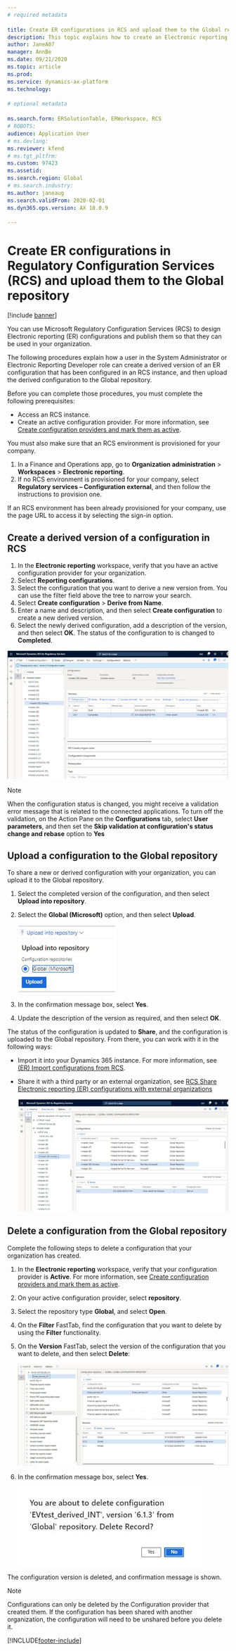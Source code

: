```yaml
---
# required metadata

title: Create ER configurations in RCS and upload them to the Global repository
description: This topic explains how to create an Electronic reporting (ER) configuration in Microsoft Regulatory Configuration Services (RCS) and upload it to the Global repository.
author: JaneA07
manager: AnnBe
ms.date: 09/21/2020
ms.topic: article
ms.prod: 
ms.service: dynamics-ax-platform
ms.technology: 

# optional metadata

ms.search.form: ERSolutionTable, ERWorkspace, RCS
# ROBOTS: 
audience: Application User
# ms.devlang: 
ms.reviewer: kfend
# ms.tgt_pltfrm: 
ms.custom: 97423
ms.assetid: 
ms.search.region: Global
# ms.search.industry: 
ms.author: janeaug
ms.search.validFrom: 2020-02-01
ms.dyn365.ops.version: AX 10.0.9

---
```


# Create ER configurations in Regulatory Configuration Services (RCS) and upload them to the Global repository

[!include [banner](../includes/banner.md)]

You can use Microsoft Regulatory Configuration Services (RCS) to design Electronic reporting (ER) configurations and publish them so that they can be used in your organization.

The following procedures explain how a user in the System Administrator or Electronic Reporting Developer role can create a derived version of an ER configuration that has been configured in an RCS instance, and then upload the derived configuration to the Global repository. 

Before you can complete those procedures, you must complete the following prerequisites:

- Access an RCS instance.
- Create an active configuration provider. For more information, see [Create configuration providers and mark them as active](../../fin-ops-core/dev-itpro/analytics/tasks/er-configuration-provider-mark-it-active-2016-11.md).

You must also make sure that an RCS environment is provisioned for your company.

1. In a Finance and Operations app, go to **Organization administration** \> **Workspaces** \> **Electronic reporting**.
2. If no RCS environment is provisioned for your company, select **Regulatory services – Configuration external**, and then follow the instructions to provision one.

If an RCS environment has been already provisioned for your company, use the page URL to access it by selecting the sign-in option.

## Create a derived version of a configuration in RCS

1. In the **Electronic reporting** workspace, verify that you have an active configuration provider for your organization. 
2. Select **Reporting configurations**.
3. Select the configuration that you want to derive a new version from. You can use the filter field above the tree to narrow your search.
4. Select **Create configuration** \> **Derive from Name**.
5. Enter a name and description, and then select **Create configuration** to create a new derived version.
6. Select the newly derived configuration, add a description of the version, and then select **OK**. The status of the configuration to is changed to **Completed**.

![New configuration version in RCS](media/RCS_CompleteConfig.JPG)

> [!NOTE]
> When the configuration status is changed, you might receive a validation error message that is related to the connected applications. To turn off the validation, on the Action Pane on the **Configurations** tab, select **User parameters**, and then set the **Skip validation at configuration's status change and rebase** option to **Yes** 

## Upload a configuration to the Global repository

To share a new or derived configuration with your organization, you can upload it to the Global repository.

1. Select the completed version of the configuration, and then select **Upload into repository**.
2. Select the **Global (Microsoft)** option, and then select **Upload**.

    ![Upload into repository options](media/RCS_Upload_to_GlobalRepo_options.JPG)

3. In the confirmation message box, select **Yes**. 
4. Update the description of the version as required, and then select **OK**. 

The status of the configuration is updated to **Share**, and the configuration is uploaded to the Global repository. From there, you can work with it in the following ways:

- Import it into your Dynamics 365 instance. For more information, see [(ER) Import configurations from RCS](../../fin-ops-core/dev-itpro/analytics/tasks/import-configuration-rcs.md).
- Share it with a third party or an external organization, see [RCS Share Electronic reporting (ER) configurations with external organizations](rcs-global-repo-share-configuration.md)

    ![Derived Intrastat Contoso configuration version in the Global repository](media/RCS_Config_upload_GlobalRepo.JPG)

## Delete a configuration from the Global repository
Complete the following steps to delete a configuration that your organization has created.

1. In the **Electronic reporting** workspace, verify that your configuration provider is **Active**. For more information, see [Create configuration providers and mark them as active](../../fin-ops-core/dev-itpro/analytics/tasks/er-configuration-provider-mark-it-active-2016-11.md).
2. On your active configuration provider, select **repository**.
3. Select the repository type **Global**, and select **Open**.
4. On the **Filter** FastTab, find the configuration that you want to delete by using the **Filter** functionality.
5. On the **Version** FastTab, select the version of the configuration that you want to delete, and then select **Delete**:

    ![Delete configuration from global repository](media/RCS_Delete_from_GlobalRepo.JPG)

6. In the confirmation message box, select **Yes**.

    ![Delete configuration version confirmation message](media/RCS_Delete_from_GlobalRepo_Msg.JPG)
 
The configuration version is deleted, and confirmation message is shown. 

> [!NOTE]
> Configurations can only be deleted by the Configuration provider that created them. If the configuration has been shared with another organization, the configuration will need to be unshared before you delete it.
 


[!INCLUDE[footer-include](../../includes/footer-banner.md)]